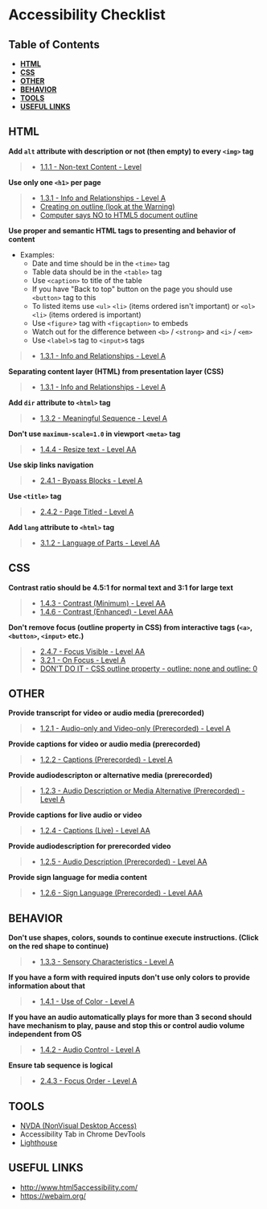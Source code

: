 # Accessibility Checklist

## Table of Contents

* **[HTML](#html)**
* **[CSS](#css)**
* **[OTHER](#other)**
* **[BEHAVIOR](#behavior)**
* **[TOOLS](#tools)**
* **[USEFUL LINKS](#useful-links)**

## HTML

**Add `alt` attribute with description or not (then empty) to every `<img>` tag**
> * [1.1.1 - Non-text Content - Level](https://www.w3.org/WAI/WCAG20/quickref/?showtechniques=111#qr-text-equiv-all)

**Use only one `<h1>` per page**
> * [1.3.1 - Info and Relationships - Level A](https://www.w3.org/WAI/WCAG20/quickref/?showtechniques=131#qr-content-structure-separation-programmatic)
> * [Creating on outline (look at the Warning)](http://w3c.github.io/html/sections.html#creating-an-outline)
> * [Computer says NO to HTML5 document outline](http://html5doctor.com/computer-says-no-to-html5-document-outline/)

**Use proper and semantic HTML tags to presenting and behavior of content**
* Examples:
  * Date and time should be in the `<time>` tag
  * Table data should be in the `<table>` tag
  * Use `<caption>` to title of the table
  * If you have "Back to top" button on the page you should use `<button>` tag to this
  * To listed items use `<ul>` `<li>` (items ordered isn't important) or `<ol>` `<li>` (items ordered is important)
  * Use `<figure`> tag with `<figcaption>` to embeds
  * Watch out for the difference between `<b>` / `<strong>` and `<i>` / `<em>`
  * Use `<label>`s tag to `<input>`s tags
> * [1.3.1 - Info and Relationships - Level A](https://www.w3.org/WAI/WCAG20/quickref/?showtechniques=131#qr-content-structure-separation-programmatic)

**Separating content layer (HTML) from presentation layer (CSS)**
> * [1.3.1 - Info and Relationships - Level A](https://www.w3.org/WAI/WCAG20/quickref/?showtechniques=131#content-structure-separation-programmatic)

**Add `dir` attribute to `<html>` tag**
> * [1.3.2 - Meaningful Sequence - Level A](https://www.w3.org/WAI/WCAG20/quickref/?showtechniques=132#qr-content-structure-separation-sequence)

**Don't use `maximum-scale=1.0` in viewport `<meta>` tag**
> * [1.4.4 - Resize text - Level AA](https://www.w3.org/WAI/WCAG20/quickref/?showtechniques=144#qr-visual-audio-contrast-scale)

**Use skip links navigation**
> * [2.4.1 - Bypass Blocks - Level A](https://www.w3.org/WAI/WCAG20/quickref/?showtechniques=241#qr-navigation-mechanisms-skip)

**Use `<title>` tag**
> * [2.4.2 - Page Titled - Level A](https://www.w3.org/WAI/WCAG20/quickref/?showtechniques=242#qr-navigation-mechanisms-title)

**Add `lang` attribute to `<html>` tag**
> * [3.1.2 - Language of Parts - Level AA](https://www.w3.org/WAI/WCAG20/quickref/?showtechniques=312#qr-meaning-other-lang-id)

## CSS

**Contrast ratio should be 4.5:1 for normal text and 3:1 for large text**
> * [1.4.3 - Contrast (Minimum) - Level AA](https://www.w3.org/WAI/WCAG20/quickref/?showtechniques=143#qr-visual-audio-contrast-contrast)
> * [1.4.6 - Contrast (Enhanced) - Level AAA](https://www.w3.org/WAI/WCAG20/quickref/?showtechniques=146#qr-visual-audio-contrast7)

**Don't remove focus (outline property in CSS) from interactive tags (`<a>`, `<button>`, `<input>` etc.)**
> * [2.4.7 - Focus Visible - Level AA](https://www.w3.org/WAI/WCAG20/quickref/?showtechniques=247#qr-navigation-mechanisms-focus-visible)
> * [3.2.1 - On Focus - Level A](https://www.w3.org/WAI/WCAG20/quickref/?showtechniques=321#qr-consistent-behavior-receive-focus)
> * [DON'T DO IT - CSS outline property - outline: none and outline: 0](http://www.outlinenone.com/)

## OTHER
**Provide transcript for video or audio media (prerecorded)**
> * [1.2.1 - Audio-only and Video-only (Prerecorded) - Level A](https://www.w3.org/WAI/WCAG20/quickref/?showtechniques=121#qr-text-equiv-all)

**Provide captions for video or audio media (prerecorded)**
> * [1.2.2 - Captions (Prerecorded) - Level A](https://www.w3.org/WAI/WCAG20/quickref/?showtechniques=122#media-equiv-captions)

**Provide audiodescripton or alternative media (prerecorded)**
> * [1.2.3 - Audio Description or Media Alternative (Prerecorded) - Level A](https://www.w3.org/WAI/WCAG20/quickref/?showtechniques=123#media-equiv-audio-desc)

**Provide captions for live audio or video**
> * [1.2.4 - Captions (Live) - Level AA](https://www.w3.org/WAI/WCAG20/quickref/?showtechniques=124#media-equiv-audio-desc)

**Provide audiodescription for prerecorded video**
> * [1.2.5 - Audio Description (Prerecorded) - Level AA](https://www.w3.org/WAI/WCAG20/quickref/?showtechniques=125#media-equiv-audio-desc)

**Provide sign language for media content**
> * [1.2.6 - Sign Language (Prerecorded) - Level AAA](https://www.w3.org/WAI/WCAG20/quickref/?showtechniques=126#media-equiv-audio-desc)

## BEHAVIOR
**Don't use shapes, colors, sounds to continue execute instructions. (Click on the red shape to continue)**
> * [1.3.3 - Sensory Characteristics - Level A](https://www.w3.org/WAI/WCAG20/quickref/#content-structure-separation-understanding)

**If you have a form with required inputs don't use only colors to provide information about that**
> * [1.4.1 - Use of Color - Level A](https://www.w3.org/WAI/WCAG20/quickref/?showtechniques=141#visual-audio-contrast-without-color)

**If you have an audio automatically plays for more than 3 second should have mechanism to play, pause and stop this or control audio volume independent from OS**
> * [1.4.2 - Audio Control - Level A](https://www.w3.org/WAI/WCAG20/quickref/?showtechniques=142#visual-audio-contrast-dis-audio)

**Ensure tab sequence is logical**
> * [2.4.3 - Focus Order - Level A](https://www.w3.org/WAI/WCAG20/quickref/?showtechniques=243#qr-navigation-mechanisms-focus-order)

## TOOLS 
* [NVDA (NonVisual Desktop Access)](https://www.nvaccess.org/)
* Accessibility Tab in Chrome DevTools
* [Lighthouse](https://github.com/GoogleChrome/lighthouse)

## USEFUL LINKS
* http://www.html5accessibility.com/
* https://webaim.org/

